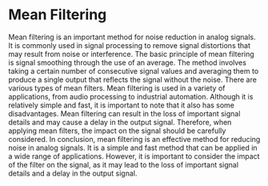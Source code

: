 # Mean Filtering
Mean filtering is an important method for noise reduction in analog signals. It is commonly used in signal processing to remove signal distortions that may result from noise or interference.
The basic principle of mean filtering is signal smoothing through the use of an average. The method involves taking a certain number of consecutive signal values and averaging them to produce a single output that reflects the signal without the noise.
There are various types of mean filters.
Mean filtering is used in a variety of applications, from audio processing to industrial automation. Although it is relatively simple and fast, it is important to note that it also has some disadvantages. Mean filtering can result in the loss of important signal details and may cause a delay in the output signal. Therefore, when applying mean filters, the impact on the signal should be carefully considered.
In conclusion, mean filtering is an effective method for reducing noise in analog signals. It is a simple and fast method that can be applied in a wide range of applications. However, it is important to consider the impact of the filter on the signal, as it may lead to the loss of important signal details and a delay in the output signal.

